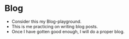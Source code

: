 # Blog

- Consider this my Blog-playground.
- This is me practicing on writing blog posts.
- Once I have gotten good enough, I will do a proper blog.
